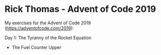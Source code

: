 # Rick Thomas - Advent of Code 2019
My exercises for the Advent of Code 2019 (https://adventofcode.com/2019):

Day 1: The Tyranny of the Rocket Equation
 - The Fuel Counter Upper

